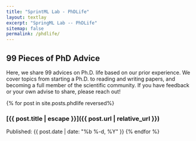 ```yaml
---
title: "SprintML Lab - PhDLife"
layout: textlay
excerpt: "SpringML Lab -- PhDLife"
sitemap: false
permalink: /phdlife/
---
```


99 Pieces of PhD Advice
-----

Here, we share 99 advices on Ph.D. life based on our prior experience. We cover topics from starting a Ph.D. to reading and writing papers, and becoming a full member of the scientific community. If you have feedback or your own advise to share, please reach out!



{% for post in site.posts.phdlife reversed%}

### [{{ post.title | escape }}]({{ post.url | relative_url }})

Published: {{ post.date | date: "%b %-d, %Y" }} 
{% endfor %}